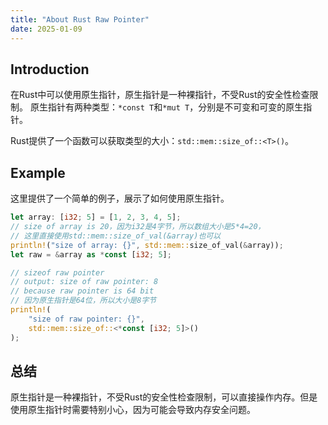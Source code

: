 ```yaml
---
title: "About Rust Raw Pointer"
date: 2025-01-09
---
```


## Introduction

在Rust中可以使用原生指针，原生指针是一种裸指针，不受Rust的安全性检查限制。
原生指针有两种类型：`*const T`和`*mut T`，分别是不可变和可变的原生指针。

Rust提供了一个函数可以获取类型的大小：`std::mem::size_of::<T>()`。

## Example

这里提供了一个简单的例子，展示了如何使用原生指针。

```rust
let array: [i32; 5] = [1, 2, 3, 4, 5];
// size of array is 20，因为i32是4字节，所以数组大小是5*4=20，
// 这里直接使用std::mem::size_of_val(&array)也可以
println!("size of array: {}", std::mem::size_of_val(&array));
let raw = &array as *const [i32; 5];

// sizeof raw pointer
// output: size of raw pointer: 8
// because raw pointer is 64 bit
// 因为原生指针是64位，所以大小是8字节
println!(
    "size of raw pointer: {}",
    std::mem::size_of::<*const [i32; 5]>()
);
```

## 总结

原生指针是一种裸指针，不受Rust的安全性检查限制，可以直接操作内存。但是使用原生指针时需要特别小心，因为可能会导致内存安全问题。
